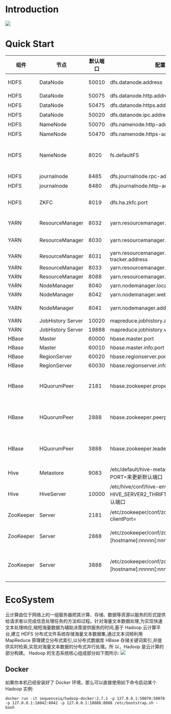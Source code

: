# Introduction

![](http://cdn4.infoqstatic.com/statics_s1_20160322-0135u2/resource/articles/hadoop-ten-years-interpretation-and-development-forecast/zh/resources/0002.jpg)

# Quick Start

| 组件      | 节点              | 默认端口 | 配置                                                                               | 用途说明                                                           |
| --------- | ----------------- | -------- | ---------------------------------------------------------------------------------- | ------------------------------------------------------------------ |
| HDFS      | DataNode          | 50010    | dfs.datanode.address                                                               | datanode 服务端口，用于数据传输                                    |
| HDFS      | DataNode          | 50075    | dfs.datanode.http.address                                                          | http 服务的端口                                                    |
| HDFS      | DataNode          | 50475    | dfs.datanode.https.address                                                         | https 服务的端口                                                   |
| HDFS      | DataNode          | 50020    | dfs.datanode.ipc.address                                                           | ipc 服务的端口                                                     |
| HDFS      | NameNode          | 50070    | dfs.namenode.http-address                                                          | http 服务的端口                                                    |
| HDFS      | NameNode          | 50470    | dfs.namenode.https-address                                                         | https 服务的端口                                                   |
| HDFS      | NameNode          | 8020     | fs.defaultFS                                                                       | 接收 Client 连接的 RPC 端口，用于获取文件系统 metadata 信息。     |
| HDFS      | journalnode       | 8485     | dfs.journalnode.rpc-address                                                        | RPC 服务                                                           |
| HDFS      | journalnode       | 8480     | dfs.journalnode.http-address                                                       | HTTP 服务                                                          |
| HDFS      | ZKFC              | 8019     | dfs.ha.zkfc.port                                                                   | ZooKeeper FailoverController，用于 NN HA                           |
| YARN      | ResourceManager   | 8032     | yarn.resourcemanager.address                                                       | RM 的 applications manager(ASM)端口                                |
| YARN      | ResourceManager   | 8030     | yarn.resourcemanager.scheduler.address                                             | scheduler 组件的 IPC 端口                                          |
| YARN      | ResourceManager   | 8031     | yarn.resourcemanager.resource-tracker.address                                      | IPC                                                                |
| YARN      | ResourceManager   | 8033     | yarn.resourcemanager.admin.address                                                 | IPC                                                                |
| YARN      | ResourceManager   | 8088     | yarn.resourcemanager.webapp.address                                                | http 服务端口                                                      |
| YARN      | NodeManager       | 8040     | yarn.nodemanager.localizer.address                                                 | localizer IPC                                                      |
| YARN      | NodeManager       | 8042     | yarn.nodemanager.webapp.address                                                    | http 服务端口                                                      |
| YARN      | NodeManager       | 8041     | yarn.nodemanager.address                                                           | NM 中 container manager 的端口                                     |
| YARN      | JobHistory Server | 10020    | mapreduce.jobhistory.address                                                       | IPC                                                                |
| YARN      | JobHistory Server | 19888    | mapreduce.jobhistory.webapp.address                                                | http 服务端口                                                      |
| HBase     | Master            | 60000    | hbase.master.port                                                                  | IPC                                                                |
| HBase     | Master            | 60010    | hbase.master.info.port                                                             | http 服务端口                                                      |
| HBase     | RegionServer      | 60020    | hbase.regionserver.port                                                            | IPC                                                                |
| HBase     | RegionServer      | 60030    | hbase.regionserver.info.port                                                       | http 服务端口                                                      |
| HBase     | HQuorumPeer       | 2181     | hbase.zookeeper.property.clientPort                                                | HBase-managed ZK mode，使用独立的 ZooKeeper 集群则不会启用该端口。|
| HBase     | HQuorumPeer       | 2888     | hbase.zookeeper.peerport                                                           | HBase-managed ZK mode，使用独立的 ZooKeeper 集群则不会启用该端口。|
| HBase     | HQuorumPeer       | 3888     | hbase.zookeeper.leaderport                                                         | HBase-managed ZK mode，使用独立的 ZooKeeper 集群则不会启用该端口。|
| Hive      | Metastore         | 9083     | /etc/default/hive-metastore 中 export PORT=<port>来更新默认端口                    |                                                                    |
| Hive      | HiveServer        | 10000    | /etc/hive/conf/hive-env.sh 中 export HIVE_SERVER2_THRIFT_PORT=<port>来更新默认端口 |                                                                    |
| ZooKeeper | Server            | 2181     | /etc/zookeeper/conf/zoo.cfg 中 clientPort=<port>                                   | 对客户端提供服务的端口                                             |
| ZooKeeper | Server            | 2888     | /etc/zookeeper/conf/zoo.cfg 中 server.x=[hostname]:nnnnn[:nnnnn]，标蓝部分         | follower 用来连接到 leader，只在 leader 上监听该端口。            |
| ZooKeeper | Server            | 3888     | /etc/zookeeper/conf/zoo.cfg 中 server.x=[hostname]:nnnnn[:nnnnn]，标蓝部分         | 用于 leader 选举的。只在 electionAlg 是 1,2 或 3(默认)时需要。    |

# EcoSystem

云计算由位于网络上的一组服务器把其计算、存储、数据等资源以服务的形式提供给请求者以完成信息处理任务的方法和过程。针对海量文本数据处理,为实现快速 文本处理响应,缩短海量数据为辅助决策提供服务的时间,基于 Hadoop 云计算平台,建立 HDFS 分布式文件系统存储海量文本数据集,通过文本词频利用 MapReduce 原理建立分布式索引,以分布式数据库 HBase 存储关键词索引,并提供实时检索,实现对海量文本数据的分布式并行处理。所 以，Hadoop 是云计算的部分构建。
Hadoop 的生态系统核心组成部分如下图所示:
![](http://img.blog.csdn.net/20160525140324024)

## Docker

如果你本机已经安装好了 Docker 环境，那么可以直接使用如下命令启动某个 Hadoop 实例:

```
docker run -it sequenceiq/hadoop-docker:2.7.1 -p 127.0.0.1:50070:50070 -p 127.0.0.1:18042:8042 -p 127.0.0.1:18088:8088 /etc/bootstrap.sh -bash
```
